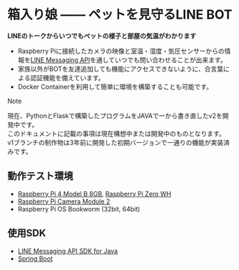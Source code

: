 # 箱入り娘 —— ペットを見守るLINE BOT
**LINEのトークからいつでもペットの様子と部屋の気温がわかります**  
- Raspberry Piに接続したカメラの映像と室温・湿度・気圧センサーからの情報を[LINE Messaging API](https://developers.line.biz/ja/services/messaging-api/)を通していつでも問い合わせることが出来ます。  
- 家族以外がBOTを友達追加しても機能にアクセスできないように、合言葉による認証機能を備えています。
- Docker Containerを利用して簡単に環境を構築することも可能です。

> [!Note]  
> 現在、PythonとFlaskで構築したプログラムをJAVAで一から書き直したv2を開発中です。  
> このドキュメントに記載の事項は現在構想中または開発中のものとなります。
> v1ブランチの制作物は3年前に開発した初期バージョンで一通りの機能が実装済みです。  

## 動作テスト環境
- [Raspberry Pi 4 Model B 8GB](https://www.raspberrypi.com/products/raspberry-pi-4-model-b/), [Raspberry Pi Zero WH](https://www.raspberrypi.com/products/raspberry-pi-zero-w/)
- [Raspberry Pi Camera Module 2](https://www.raspberrypi.com/products/camera-module-v2/)
- Raspberry Pi OS Bookworm (32bit, 64bit)

## 使用SDK
- [LINE Messaging API SDK for Java](https://github.com/line/line-bot-sdk-java?tab=readme-ov-file#line-messaging-api-sdk-for-java)
- [Spring Boot](https://spring.io/projects/spring-boot)